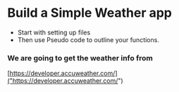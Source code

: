 # Build a Simple Weather app

- Start with setting up files
- Then use Pseudo code to outline your functions.

### We are going to get the weather info from

[https://developer.accuweather.com/]("https://developer.accuweather.com/")
